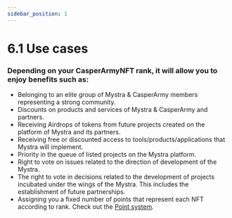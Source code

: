 ```yaml
---
sidebar_position: 1
---
```


# 6.1 Use cases

### Depending on your CasperArmyNFT rank, it will allow you to enjoy benefits such as:

- Belonging to an elite group of Mystra & CasperArmy members representing a strong community.
- Discounts on products and services of Mystra & CasperArmy and partners.
- Receiving Airdrops of tokens from future projects created on the platform of Mystra and its partners.
- Receiving free or discounted access to tools/products/applications that Mystra will implement.
- Priority in the queue of listed projects on the Mystra platform.
- Right to vote on issues related to the direction of development of the Mystra.
- The right to vote in decisions related to the development of projects incubated under the wings of the Mystra. This includes the establishment of future partnerships.
- Assigning you a fixed number of points that represent each NFT according to rank. Check out the <a href="https://docs.mystra.io/docs/point-system/3.1-Description/">Point system</a>.
